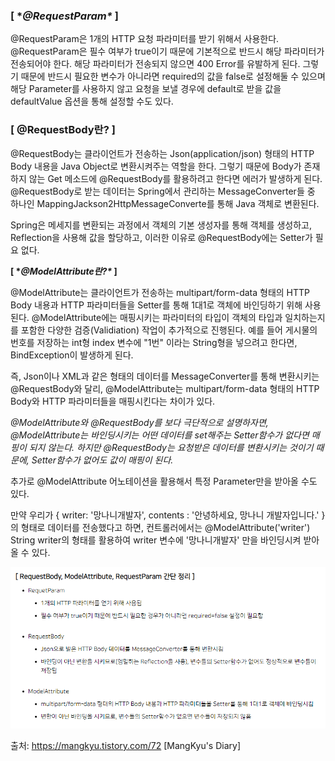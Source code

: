 ### **[ \**@RequestParam\** ]**

@RequestParam은 1개의 HTTP 요청 파라미터를 받기 위해서 사용한다. @RequestParam은 필수 여부가 true이기 때문에 기본적으로 반드시 해당 파라미터가 전송되어야 한다. 해당 파라미터가 전송되지 않으면 400 Error를 유발하게 된다. 그렇기 때문에 반드시 필요한 변수가 아니라면 required의 값을 false로 설정해둘 수 있으며 해당 Parameter를 사용하지 않고 요청을 보낼 경우에 default로 받을 값을 defaultValue 옵션을 통해 설정할 수도 있다.

### **[ @RequestBody란? ]**

@RequestBody는 클라이언트가 전송하는 Json(application/json) 형태의 HTTP Body 내용을 Java Object로 변환시켜주는 역할을 한다. 그렇기 때문에 Body가 존재하지 않는 Get 메소드에 @RequestBody를 활용하려고 한다면 에러가 발생하게 된다. @RequestBody로 받는 데이터는 Spring에서 관리하는 MessageConverter들 중 하나인 MappingJackson2HttpMessageConverte를 통해 Java 객체로 변환된다.

Spring은 메세지를 변환되는 과정에서 객체의 기본 생성자를 통해 객체를 생성하고, Reflection을 사용해 값을 할당하고, 이러한 이유로 @RequestBody에는 Setter가 필요 없다.

 **[ \**@ModelAttribute란?\** ]**

@ModelAttribute는 클라이언트가 전송하는 multipart/form-data 형태의 HTTP Body 내용과 HTTP 파라미터들을 Setter를 통해 1대1로 객체에 바인딩하기 위해 사용된다. @ModelAttribute에는 매핑시키는 파라미터의 타입이 객체의 타입과 일치하는지를 포함한 다양한 검증(Validiation) 작업이 추가적으로 진행된다. 예를 들어 게시물의 번호를 저장하는 int형 index 변수에 "1번" 이라는 String형을 넣으려고 한다면, BindException이 발생하게 된다.

즉, Json이나 XML과 같은 형태의 데이터를 MessageConverter를 통해 변환시키는 @RequestBody와 달리, @ModelAttribute는 multipart/form-data 형태의 HTTP Body와 HTTP 파라미터들을 매핑시킨다는 차이가 있다.

 

*@ModelAttribute와 @RequestBody를 보다 극단적으로 설명하자면, @ModelAttribute는 바인딩시키는 어떤 데이터를 set해주는 Setter함수가 없다면 매핑이 되지 않는다. 하지만 @RequestBody는 요청받은 데이터를 변환시키는 것이기 때문에, Setter함수가 없어도 값이 매핑이 된다.*

 

추가로 @ModelAttribute 어노테이션을 활용해서 특정 Parameter만을 받아올 수도 있다.

만약 우리가 { writer: '망나니개발자', contents : '안녕하세요, 망나니 개발자입니다.' }의 형태로 데이터를 전송했다고 하면, 컨트롤러에서는 @ModelAttribute('writer') String writer의 형태를 활용하여 writer 변수에 '망나니개발자' 만을 바인딩시켜 받아올 수 있다.



![image-20210914232938688](requestParam.assets/image-20210914232938688.png)

출처: https://mangkyu.tistory.com/72 [MangKyu's Diary]